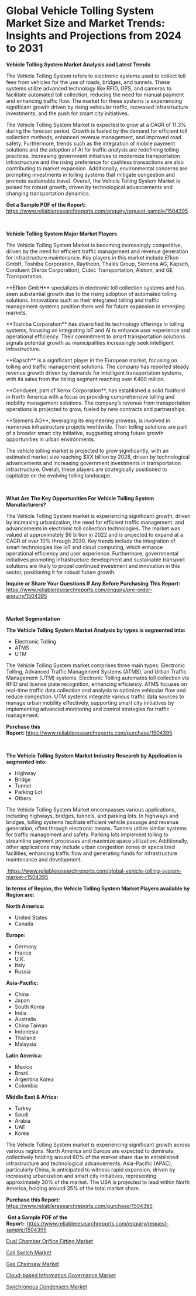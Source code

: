 <p><h1>Global Vehicle Tolling System Market Size and Market Trends: Insights and Projections from 2024 to 2031</h1></p><p><strong>Vehicle Tolling System Market Analysis and Latest Trends</strong></p>
<p><p>The Vehicle Tolling System refers to electronic systems used to collect toll fees from vehicles for the use of roads, bridges, and tunnels. These systems utilize advanced technology like RFID, GPS, and cameras to facilitate automated toll collection, reducing the need for manual payment and enhancing traffic flow. The market for these systems is experiencing significant growth driven by rising vehicular traffic, increased infrastructure investments, and the push for smart city initiatives.</p><p>The Vehicle Tolling System Market is expected to grow at a CAGR of 11.3% during the forecast period. Growth is fueled by the demand for efficient toll collection methods, enhanced revenue management, and improved road safety. Furthermore, trends such as the integration of mobile payment solutions and the adoption of AI for traffic analysis are redefining tolling practices. Increasing government initiatives to modernize transportation infrastructure and the rising preference for cashless transactions are also contributing to market expansion. Additionally, environmental concerns are prompting investments in tolling systems that mitigate congestion and promote sustainable travel. Overall, the Vehicle Tolling System Market is poised for robust growth, driven by technological advancements and changing transportation dynamics.</p></p>
<p><strong>Get a Sample PDF of the Report:&nbsp;</strong> <a href="https://www.reliableresearchreports.com/enquiry/request-sample/1504395?utm_campaign=83&utm_medium=2&utm_source=Github&utm_content=ia&utm_term=18102024&utm_id=vehicle-tolling-system">https://www.reliableresearchreports.com/enquiry/request-sample/1504395</a></p>
<p>&nbsp;</p>
<p><strong>Vehicle Tolling System Major Market Players</strong></p>
<p><p>The Vehicle Tolling System Market is becoming increasingly competitive, driven by the need for efficient traffic management and revenue generation for infrastructure maintenance. Key players in this market include Efkon GmbH, Toshiba Corporation, Raytheon, Thales Group, Siemens AG, Kapsch, Conduent (Xerox Corporation), Cubic Transportation, Alstom, and GE Transportation.</p><p>**Efkon GmbH** specializes in electronic toll collection systems and has seen substantial growth due to the rising adoption of automated tolling solutions. Innovations such as their integrated tolling and traffic management systems position them well for future expansion in emerging markets.</p><p>**Toshiba Corporation** has diversified its technology offerings in tolling systems, focusing on integrating IoT and AI to enhance user experience and operational efficiency. Their commitment to smart transportation solutions signals potential growth as municipalities increasingly seek intelligent infrastructure.</p><p>**Kapsch** is a significant player in the European market, focusing on tolling and traffic management solutions. The company has reported steady revenue growth driven by demands for intelligent transportation systems, with its sales from the tolling segment reaching over €400 million.</p><p>**Conduent, part of Xerox Corporation**, has established a solid foothold in North America with a focus on providing comprehensive tolling and mobility management solutions. The company’s revenue from transportation operations is projected to grow, fueled by new contracts and partnerships.</p><p>**Siemens AG**, leveraging its engineering prowess, is involved in numerous infrastructure projects worldwide. Their tolling solutions are part of a broader smart city initiative, suggesting strong future growth opportunities in urban environments.</p><p>The vehicle tolling market is projected to grow significantly, with an estimated market size reaching $XX billion by 2028, driven by technological advancements and increasing government investments in transportation infrastructure. Overall, these players are strategically positioned to capitalize on the evolving tolling landscape.</p></p>
<p>&nbsp;</p>
<p><strong>What Are The Key Opportunities For Vehicle Tolling System Manufacturers?</strong></p>
<p><p>The Vehicle Tolling System market is experiencing significant growth, driven by increasing urbanization, the need for efficient traffic management, and advancements in electronic toll collection technologies. The market was valued at approximately $6 billion in 2022 and is projected to expand at a CAGR of over 10% through 2030. Key trends include the integration of smart technologies like IoT and cloud computing, which enhance operational efficiency and user experience. Furthermore, governmental initiatives promoting infrastructure development and sustainable transport solutions are likely to propel continued investment and innovation in this sector, positioning it for robust future growth.</p></p>
<p><strong>Inquire or Share Your Questions If Any Before Purchasing This Report:</strong> <a href="https://www.reliableresearchreports.com/enquiry/pre-order-enquiry/1504395?utm_campaign=83&utm_medium=2&utm_source=Github&utm_content=ia&utm_term=18102024&utm_id=vehicle-tolling-system">https://www.reliableresearchreports.com/enquiry/pre-order-enquiry/1504395</a></p>
<p>&nbsp;</p>
<p><strong>Market Segmentation</strong></p>
<p><strong>The Vehicle Tolling System Market Analysis by types is segmented into:</strong></p>
<p><ul><li>Electronic Tolling</li><li>ATMS</li><li>UTM</li></ul></p>
<p><p>The Vehicle Tolling System market comprises three main types: Electronic Tolling, Advanced Traffic Management Systems (ATMS), and Urban Traffic Management (UTM) systems. Electronic Tolling automates toll collection via RFID and license plate recognition, enhancing efficiency. ATMS focuses on real-time traffic data collection and analysis to optimize vehicular flow and reduce congestion. UTM systems integrate various traffic data sources to manage urban mobility effectively, supporting smart city initiatives by implementing advanced monitoring and control strategies for traffic management.</p></p>
<p><strong>Purchase this Report:&nbsp;</strong><a href="https://www.reliableresearchreports.com/purchase/1504395?utm_campaign=83&utm_medium=2&utm_source=Github&utm_content=ia&utm_term=18102024&utm_id=vehicle-tolling-system">https://www.reliableresearchreports.com/purchase/1504395</a></p>
<p>&nbsp;</p>
<p><strong>The Vehicle Tolling System Market Industry Research by Application is segmented into:</strong></p>
<p><ul><li>Highway</li><li>Bridge</li><li>Tunnel</li><li>Parking Lot</li><li>Others</li></ul></p>
<p><p>The Vehicle Tolling System Market encompasses various applications, including highways, bridges, tunnels, and parking lots. In highways and bridges, tolling systems facilitate efficient vehicle passage and revenue generation, often through electronic means. Tunnels utilize similar systems for traffic management and safety. Parking lots implement tolling to streamline payment processes and maximize space utilization. Additionally, other applications may include urban congestion zones or specialized facilities, enhancing traffic flow and generating funds for infrastructure maintenance and development.</p></p>
<p><a href="https://www.reliableresearchreports.com/global-vehicle-tolling-system-market-r1504395?utm_campaign=83&utm_medium=2&utm_source=Github&utm_content=ia&utm_term=18102024&utm_id=vehicle-tolling-system">&nbsp;https://www.reliableresearchreports.com/global-vehicle-tolling-system-market-r1504395</a></p>
<p><strong>In terms of Region, the Vehicle Tolling System Market Players available by Region are:</strong></p>
<p>
    <p> <strong> North America: </strong>
        <ul>
            <li>United States</li>
            <li>Canada</li>
        </ul>
        </p> 
    <p> <strong> Europe: </strong>
        <ul>
            <li>Germany</li>
            <li>France</li>
            <li>U.K.</li>
            <li>Italy</li>
            <li>Russia</li>
        </ul>
        </p> 
    <p> <strong> Asia-Pacific: </strong>
        <ul>
            <li>China</li>
            <li>Japan</li>
            <li>South Korea</li>
            <li>India</li>
            <li>Australia</li>
            <li>China Taiwan</li>
            <li>Indonesia</li>
            <li>Thailand</li>
            <li>Malaysia</li>
        </ul>
        </p> 
    <p> <strong> Latin America: </strong>
        <ul>
            <li>Mexico</li>
            <li>Brazil</li>
            <li>Argentina Korea</li>
            <li>Colombia</li>
        </ul>
        </p> 
    <p> <strong> Middle East & Africa: </strong>
        <ul>
            <li>Turkey</li>
            <li>Saudi</li>
            <li>Arabia</li>
            <li>UAE</li>
            <li>Korea</li>
        </ul>
    </p>
    </p>
<p><p>The Vehicle Tolling System market is experiencing significant growth across various regions. North America and Europe are expected to dominate, collectively holding around 60% of the market share due to established infrastructure and technological advancements. Asia-Pacific (APAC), particularly China, is anticipated to witness rapid expansion, driven by increasing urbanization and smart city initiatives, representing approximately 30% of the market. The USA is projected to lead within North America, holding around 35% of the total market share.</p></p>
<p><strong>Purchase this Report: </strong><a href="https://www.reliableresearchreports.com/purchase/1504395?utm_campaign=83&utm_medium=2&utm_source=Github&utm_content=ia&utm_term=18102024&utm_id=vehicle-tolling-system">https://www.reliableresearchreports.com/purchase/1504395</a></p>
<p>&nbsp;<strong>Get a Sample PDF of the Report:&nbsp;&nbsp;</strong><a href="https://www.reliableresearchreports.com/enquiry/request-sample/1504395?utm_campaign=83&utm_medium=2&utm_source=Github&utm_content=ia&utm_term=18102024&utm_id=vehicle-tolling-system">https://www.reliableresearchreports.com/enquiry/request-sample/1504395</a></p>
<p><strong></strong></p>
<p><p><a href="https://issuu.com/reportprime-2/docs/dual-chamber-orifice-fitting-market_698553492d07e1?utm_campaign=83&utm_medium=2&utm_source=Github&utm_content=ia&utm_term=18102024&utm_id=vehicle-tolling-system">Dual Chamber Orifice Fitting Market</a></p><p><a href="https://issuu.com/reportprime-2/docs/call-switch-market-size-2030.pptx_e577683ca0c0b2?utm_campaign=83&utm_medium=2&utm_source=Github&utm_content=ia&utm_term=18102024&utm_id=vehicle-tolling-system">Call Switch Market</a></p><p><a href="https://www.linkedin.com/pulse/gas-chainsaw-market-trends-detailed-study-its-segmentation-86yjc?utm_campaign=83&utm_medium=2&utm_source=Github&utm_content=ia&utm_term=18102024&utm_id=vehicle-tolling-system">Gas Chainsaw Market</a></p><p><a href="https://github.com/fosters9adames/Market-Research-Report-List-1/blob/main/cloud-based-information-governance-market.md?utm_campaign=83&utm_medium=2&utm_source=Github&utm_content=ia&utm_term=18102024&utm_id=vehicle-tolling-system">Cloud-based Information Governance Market</a></p><p><a href="https://www.linkedin.com/pulse/synchronous-condensers-landscape-product-spectrum-market-trajectories-xqxkc?utm_campaign=83&utm_medium=2&utm_source=Github&utm_content=ia&utm_term=18102024&utm_id=vehicle-tolling-system">Synchronous Condensers Market</a></p></p>